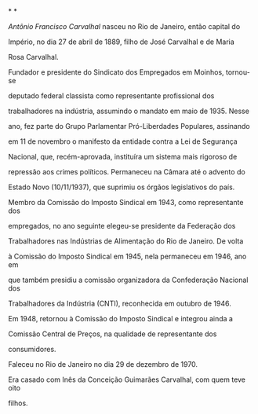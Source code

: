 

* *



*Antônio Francisco Carvalhal* nasceu no Rio de Janeiro, então capital do

Império, no dia 27 de abril de 1889, filho de José Carvalhal e de Maria

Rosa Carvalhal.



Fundador e presidente do Sindicato dos Empregados em Moinhos, tornou-se

deputado federal classista como representante profissional dos

trabalhadores na indústria, assumindo o mandato em maio de 1935. Nesse

ano, fez parte do Grupo Parlamentar Pró-Liberdades Populares, assinando

em 11 de novembro o manifesto da entidade contra a Lei de Segurança

Nacional, que, recém-aprovada, instituíra um sistema mais rigoroso de

repressão aos crimes políticos. Permaneceu na Câmara até o advento do

Estado Novo (10/11/1937), que suprimiu os órgãos legislativos do país.



Membro da Comissão do Imposto Sindical em 1943, como representante dos

empregados, no ano seguinte elegeu-se presidente da Federação dos

Trabalhadores nas Indústrias de Alimentação do Rio de Janeiro. De volta

à Comissão do Imposto Sindical em 1945, nela permaneceu em 1946, ano em

que também presidiu a comissão organizadora da Confederação Nacional dos

Trabalhadores da Indústria (CNTI), reconhecida em outubro de 1946.



Em 1948, retornou à Comissão do Imposto Sindical e integrou ainda a

Comissão Central de Preços, na qualidade de representante dos

consumidores.



Faleceu no Rio de Janeiro no dia 29 de dezembro de 1970.



Era casado com Inês da Conceição Guimarães Carvalhal, com quem teve oito

filhos.



 



